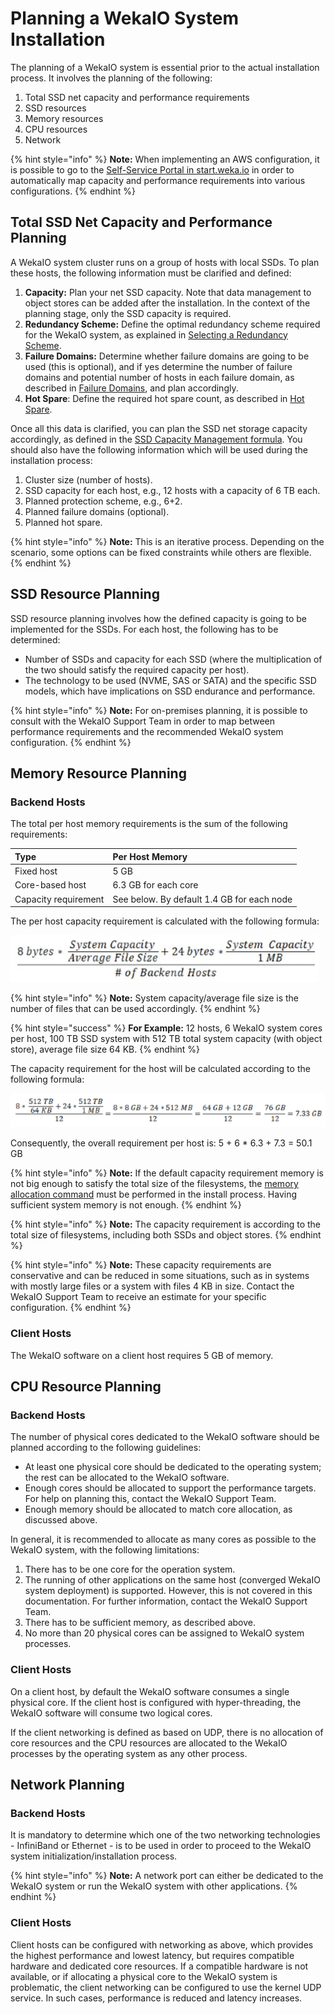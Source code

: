 # Planning a WekaIO System Installation

The planning of a WekaIO system is essential prior to the actual installation process. It involves the planning of the following:

1.  Total SSD net capacity and performance requirements
2.  SSD resources
3.  Memory resources
4.  CPU resources
5.  Network

{% hint style="info" %}
**Note:** When implementing an AWS configuration, it is possible to go to the [Self-Service Portal in start.weka.io](../aws/self-service-portal.md) in order to automatically map capacity and performance requirements into various configurations.
{% endhint %}

## Total SSD Net Capacity and Performance Planning

A WekaIO system cluster runs on a group of hosts with local SSDs. To plan these hosts, the following information must be clarified and defined:

1. **Capacity:** Plan your net SSD capacity. Note that data management to object stores can be added after the installation. In the context of the planning stage, only the SSD capacity is required.
2. **Redundancy Scheme:** Define the optimal redundancy scheme required for the WekaIO system, as explained in [Selecting a Redundancy Scheme](../../overview/about.md#selecting-a-redundancy-scheme).
3. **Failure Domains:** Determine whether failure domains are going to be used \(this is optional\), and if yes determine the number of failure domains and potential number of hosts in each failure domain, as described in [Failure Domains](../../overview/ssd-capacity-management.md#failure-domains-optional), and plan accordingly.
4. **Hot Spare**: Define the required hot spare count, as described in [Hot Spare](../../overview/ssd-capacity-management.md#hot-spare).

Once all this data is clarified, you can plan the SSD net storage capacity accordingly, as defined in the [SSD Capacity Management formula](../../overview/ssd-capacity-management.md#formula-for-calculating-ssd-net-storage-capacity). You should also have the following information which will be used during the installation process:

1.  Cluster size \(number of hosts\).
2.  SSD capacity for each host, e.g., 12 hosts with a capacity of 6 TB each.
3.  Planned protection scheme, e.g., 6+2.
4.  Planned failure domains \(optional\).
5.  Planned hot spare.

{% hint style="info" %}
**Note:** This is an iterative process. Depending on the scenario, some options can be fixed constraints while others are flexible.
{% endhint %}

## SSD Resource Planning

SSD resource planning involves how the defined capacity is going to be implemented for the SSDs. For each host, the following has to be determined:

* Number of SSDs and capacity for each SSD \(where the multiplication of the two should satisfy the required capacity per host\).
* The technology to be used \(NVME, SAS or SATA\) and the specific SSD models, which have implications on SSD endurance and performance.

{% hint style="info" %}
**Note:** For on-premises planning, it is possible to consult with the WekaIO Support Team in order to map between performance requirements and the recommended WekaIO system configuration.
{% endhint %}

## Memory Resource Planning

### Backend Hosts

The total per host memory requirements is the sum of the following requirements:

| **Type** | **Per Host Memory** |
| :--- | :--- |
| Fixed host | 5 GB |
| Core-based host | 6.3 GB for each core |
| Capacity requirement | See below. By default 1.4 GB for each node |

The per host capacity requirement is calculated with the following formula:

![](../../.gitbook/assets/formula-1-21_5_18.jpg)

{% hint style="info" %}
**Note:** System capacity/average file size is the number of files that can be used accordingly.
{% endhint %}

{% hint style="success" %}
**For Example:** 12 hosts, 6 WekaIO system cores per host, 100 TB SSD system with 512 TB total system capacity \(with object store\), average file size 64 KB.
{% endhint %}

The capacity requirement for the host will be calculated according to the following formula:

![](../../.gitbook/assets/formula-2-21_05_18.png)

Consequently, the overall requirement per host is: 5 + 6 \* 6.3 + 7.3 = 50.1 GB

{% hint style="info" %}
**Note:** If the default capacity requirement memory is not big enough to satisfy the total size of the filesystems, the [memory allocation command](using-cli.md#stage-9-configuration-of-memory-optional) must be performed in the install process. Having sufficient system memory is not enough.
{% endhint %}

{% hint style="info" %}
**Note:** The capacity requirement is according to the total size of filesystems, including both SSDs and object stores.
{% endhint %}

{% hint style="info" %}
**Note:** These capacity requirements are conservative and can be reduced in some situations, such as in systems with mostly large files or a system with files 4 KB in size. Contact the WekaIO Support Team to receive an estimate for your specific configuration.
{% endhint %}

### Client Hosts

The WekaIO software on a client host requires 5 GB of memory.

## CPU  Resource Planning

### Backend Hosts

The number of physical cores dedicated to the WekaIO software should be planned according to the following guidelines:

* At least one physical core should be dedicated to the operating system; the rest can be allocated to the WekaIO software.
* Enough cores should be allocated to support the performance targets. For help on planning this, contact the WekaIO Support Team.
* Enough memory should be allocated to match core allocation, as discussed above.

In general, it is recommended to allocate as many cores as possible to the WekaIO system, with the following limitations:

1. There has to be one core for the operation system.
2. The running of other applications on the same host \(converged WekaIO system deployment\) is supported. However, this is not covered in this documentation. For further information, contact the WekaIO Support Team.
3. There has to be sufficient memory, as described above.
4. No more than 20 physical cores can be assigned to WekaIO system processes.

### Client Hosts

On a client host, by default the WekaIO software consumes a single physical core. If the client host is configured with hyper-threading, the WekaIO software will consume two logical cores.

If the client networking is defined as based on UDP, there is no allocation of core resources and the CPU resources are allocated to the WekaIO processes by the operating system as any other process.

## Network Planning

### Backend Hosts

It is mandatory to determine which one of the two networking technologies - InfiniBand or Ethernet - is to be used in order to proceed to the WekaIO system initialization/installation process.

{% hint style="info" %}
**Note:** A network port can either be dedicated to the WekaIO system or run the WekaIO system with other applications.
{% endhint %}

### Client Hosts

Client hosts can be configured with networking as above, which provides the highest performance and lowest latency, but requires compatible hardware and dedicated core resources. If a compatible hardware is not available, or if allocating a physical core to the WekaIO system is problematic, the client networking can be configured to use the kernel UDP service. In such cases, performance is reduced and latency  increases.

